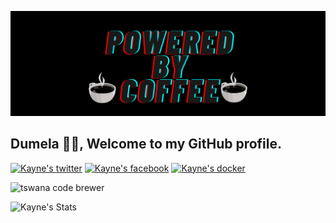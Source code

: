 ![Header image](header.png)
<!-- You can create your own header images using Canva, it has a lot of templates. If you do, use the following link https://www.canva.com/brand/join?token=7IceextuID7FnKeq5KaK9Q&referrer=team-invite-->
 
## Dumela 👋👋, Welcome to my GitHub profile.

[![Kayne's twitter](https://img.shields.io/badge/twitter--blue?style=social&logo=twitter)](https://twitter.com/kayne_103)
[![Kayne's facebook](https://img.shields.io/badge/Facebook--blue?style=social&logo=facebook)](https://facebook.com/kayne103)
[![Kayne's docker](https://img.shields.io/badge/Dockerhub--blue?style=social&logo=docker)](https://hub.docker.com/u/kayne103)

<img src="https://img.shields.io/badge/Tswana-Code%20Brewer-blue.svg?style=for-the-badge" alt="tswana code brewer">

![Kayne's Stats](https://github-readme-stats.vercel.app/api/top-langs/?username=kayne103&theme=blue-green)
